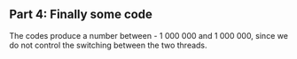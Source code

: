 Part 4: Finally some code
--------------------

The codes produce a number between - 1 000 000 and  1 000 000, since we do not control the switching between the two threads.
